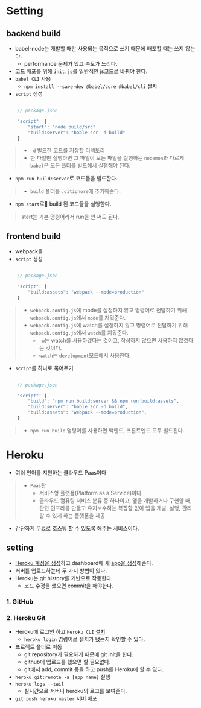 # Setting
## backend build
- babel-node는 개발할 때만 사용되는 목적으로 쓰기 때문에 배포할 때는 쓰지 않는다.
  - performance 문제가 있고 속도가 느리다.
- 코드 배포를 위해 `init.js`를 일반적인 js코드로 바꿔야 한다.
- `babel CLI` 사용
  - `npm install --save-dev @babel/core @babel/cli` 설치
- `script` 생성
```js

    // package.json

    "script": {
        "start": "node build/src"
        "build:server": "bable scr -d build"
    }

```
> - `-d` 빌드한 코드를 저장할 디렉토리
> - 한 파일만 실행하면 그 파일이 모든 파일을 실행하는 `nodemon`과 다르게 `babel`은 모든 폴더를 빌드해서 실행해야 된다.
- `npm run build:server`로 코드들을 빌드한다.
> - `build` 폴더를 `.gitignore`에 추가해준다.
- `npm start`로 build 된 코드들을 실행한다.
> start는 기본 명령어라서 run을 안 써도 된다.

## frontend build
- webpack을 
- `script` 생성
```js

    // package.json

    "script": {
        "build:assets": "webpack --mode=production"
    }

```
> - `webpack.config.js`에 mode를 설정하지 않고 명령어로 전달하기 위해 `webpack.config.js`에서 `mode`를 지워준다.
> - `webpack.config.js`에 watch를 설정하지 않고 명령어로 전달하기 위해 `webpack.config.js`에서 `watch`를 지워준다.
>   - `-w`는 watch를 사용하겠다는 것이고, 작성하지 않으면 사용하지 않겠다는 것이다.
>   - `watch`는 `development`모드에서 사용한다.

- `script`를 하나로 묶어주기
```js

    // package.json

    "script": {
        "build": "npm run build:server && npm run build:assets",
        "build:server": "bable scr -d build",
        "build:assets": "webpack --mode=production",
    }

```
> - `npm run build` 명령어를 사용하면 백엔드, 프론트엔드 모두 빌드된다.

# Heroku
- 여러 언어를 지원하는 클라우드 Paas이다
> - `Paas`란
>   - 서비스형 플랫폼(Platform as a Service)이다.
>   - 클라우드 컴퓨팅 서비스 분류 중 하나이고, 앺을 개발하거나 구현할 때, 관련 인프라를 만들고 유지보수하는 복잡함 없이 앱을 개발, 실행, 관리할 수 있게 하는 플랫폼을 제공

- 간단하게 무료로 호스팅 할 수 있도록 해주는 서비스이다.

## setting
- [Heroku 계정을 생성](https://www.heroku.com/)하고 dashboard에 새 [app을 생성](https://dashboard.heroku.com/new-app)해준다.
- 서버를 업로드하는데 두 가지 방법이 있다.
- Heroku는 git history를 기반으로 작동한다.
  - 코드 수정을 했으면 commit을 해야한다.
### 1. GitHub

### 2. Heroku Git
- Heroku에 로그인 하고 `Heroku CLI` [설치](https://devcenter.heroku.com/articles/heroku-cli)
  - `heroku login` 몀령어로 설치가 됐는지 확인할 수 있다.
- 프로젝트 폴더로 이동
  - git repository가 필요하기 때문에 git init을 한다.
  - github에 업로드를 했으면 할 필요없다.
  - git에서 add, commit 등을 하고 push를 Heroku에 할 수 있다.
- `heroku git:remote -a [app name]` 실행
- `heroku logs --tail`
  - 실시간으로 서버나 heroku의 로그를 보여준다.
- `git push heroku master` 서버 배포